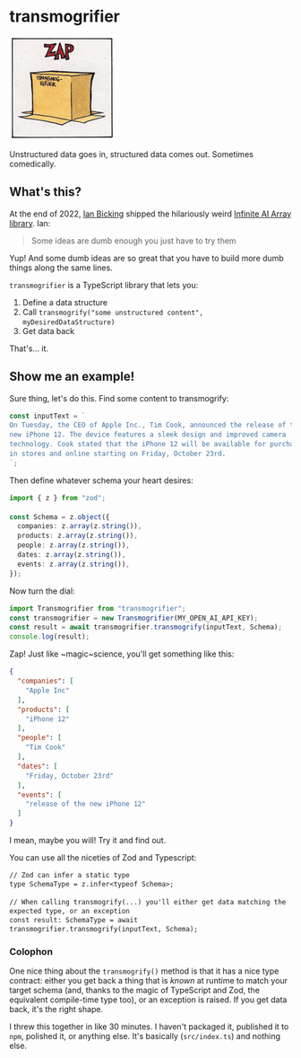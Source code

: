 # transmogrifier

![Scientific Progress Goes Boink](./docs/transmogrifier-zap.png)

Unstructured data goes in, structured data comes out. Sometimes comedically.

## What's this?

At the end of 2022, [Ian Bicking](https://ianbicking.org) shipped the hilariously weird [Infinite AI Array library](https://ianbicking.org/blog/2023/01/infinite-ai-array.html). Ian:

> Some ideas are dumb enough you just have to try them

Yup! And some dumb ideas are so great that you have to build more dumb things along the same lines.

`transmogrifier` is a TypeScript library that lets you:

1. Define a data structure
2. Call `transmogrify("some unstructured content", myDesiredDataStructure)`
3. Get data back

That's... it.

## Show me an example!

Sure thing, let's do this. Find some content to transmogrify:

```typescript
const inputText = `
On Tuesday, the CEO of Apple Inc., Tim Cook, announced the release of the 
new iPhone 12. The device features a sleek design and improved camera 
technology. Cook stated that the iPhone 12 will be available for purchase 
in stores and online starting on Friday, October 23rd.
`;
```

Then define whatever schema your heart desires:

```typescript
import { z } from "zod";

const Schema = z.object({
  companies: z.array(z.string()),
  products: z.array(z.string()),
  people: z.array(z.string()),
  dates: z.array(z.string()),
  events: z.array(z.string()),
});
```

Now turn the dial:

```typescript
import Transmogrifier from "transmogrifier";
const transmogrifier = new Transmogrifier(MY_OPEN_AI_API_KEY);
const result = await transmogrifier.transmogrify(inputText, Schema);
console.log(result);
```

Zap! Just like ~magic~science, you'll get something like this:

```json
{
  "companies": [
    "Apple Inc"
  ],
  "products": [
    "iPhone 12"
  ],
  "people": [
    "Tim Cook"
  ],
  "dates": [
    "Friday, October 23rd"
  ],
  "events": [
    "release of the new iPhone 12"
  ]
}
```

I mean, maybe you will! Try it and find out.

You can use all the niceties of Zod and Typescript:

```
// Zod can infer a static type
type SchemaType = z.infer<typeof Schema>;

// When calling transmogrify(...) you'll either get data matching the expected type, or an exception
const result: SchemaType = await transmogrifier.transmogrify(inputText, Schema);
```


### Colophon

One nice thing about the `transmogrify()` method is that it has a nice type contract: either you get back a thing that is _known_ at runtime to match your target schema (and, thanks to the magic of TypeScript and Zod, the equivalent compile-time type too), or an exception is raised. If you get data back, it's the right shape.

I threw this together in like 30 minutes. I haven't packaged it, published it to `npm`, polished it, or anything else. It's basically (`src/index.ts`) and nothing else.
